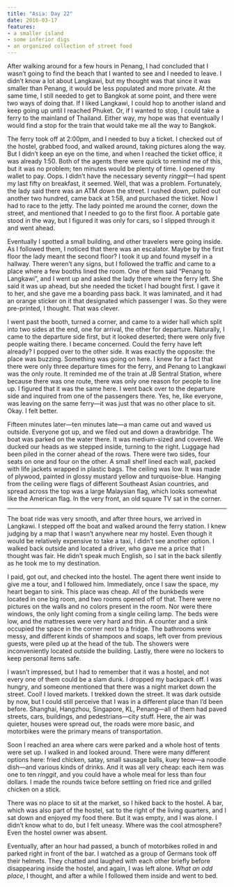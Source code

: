 ```yaml
---
title: "Asia: Day 22"
date: 2016-03-17
features:
- a smaller island
- some inferior digs
- an organized collection of street food
---
```


After walking around for a few hours in Penang, I had concluded that I wasn’t
going to find the beach that I wanted to see and I needed to leave. I didn’t
know a lot about Langkawi, but my thought was that since it was smaller than
Penang, it would be less populated and more private. At the same time, I still
needed to get to Bangkok at some point, and there were two ways of doing that.
If I liked Langkawi, I could hop to another island and keep going up until I
reached Phuket. Or, if I wanted to stop, I could take a ferry to the mainland of
Thailand. Either way, my hope was that eventually I would find a stop for the
train that would take me all the way to Bangkok.

The ferry took off at 2:00pm, and I needed to buy a ticket. I checked out of the
hostel, grabbed food, and walked around, taking pictures along the way. But I
didn’t keep an eye on the time, and when I reached the ticket office, it was
already 1:50. Both of the agents there were quick to remind me of this, but it
was no problem; ten minutes would be plenty of time. I opened my wallet to pay.
Oops. I didn’t have the necessary seventy *ringgit*—I had spent my last fifty on
breakfast, it seemed. Well, that was a problem. Fortunately, the lady said there
was an ATM down the street. I rushed down, pulled out another two hundred, came
back at 1:58, and purchased the ticket. Now I had to race to the jetty. The lady
pointed me around the corner, down the street, and mentioned that I needed to go
to the first floor. A portable gate stood in the way, but I figured it was only
for cars, so I slipped through it and went ahead.

Eventually I spotted a small building, and other travelers were going inside. As
I followed them, I noticed that there was an escalator. Maybe by the first floor
the lady meant the second floor? I took it up and found myself in a hallway.
There weren’t any signs, but I followed the traffic and came to a place where a
few booths lined the room. One of them said “Penang to Langkawi”, and I went up
and asked the lady there where the ferry left. She said it was up ahead, but she
needed the ticket I had bought first. I gave it to her, and she gave me a
boarding pass back. It was laminated, and it had an orange sticker on it that
designated which passenger I was. So they were pre-printed, I thought. That was
clever.

I went past the booth, turned a corner, and came to a wider hall which split
into two sides at the end, one for arrival, the other for departure. Naturally,
I came to the departure side first, but it looked deserted; there were only five
people waiting there. I became concerned. Could the ferry have left already? I
popped over to the other side. It was exactly the opposite: the place was
buzzing. Something was going on here. I knew for a fact that there were only
three departure times for the ferry, and Penang to Langkawi was the only route.
It reminded me of the train at JB Sentral Station, where because there was one
route, there was only one reason for people to line up. I figured that it was
the same here. I went back over to the departure side and inquired from one of
the passengers there. Yes, he, like everyone, was leaving on the same ferry—it
was just that was no other place to sit. Okay. I felt better.

Fifteen minutes later—ten minutes late—a man came out and waved us outside.
Everyone got up, and we filed out and down a drawbridge. The boat was parked on
the water there. It was medium-sized and covered. We ducked our heads as we
stepped inside, turning to the right. Luggage had been piled in the corner ahead
of the rows. There were two sides, four seats on one and four on the other. A
small shelf lined each wall, packed with life jackets wrapped in plastic bags.
The ceiling was low. It was made of plywood, painted in glossy mustard yellow
and turquoise-blue. Hanging from the ceiling were flags of different Southeast
Asian countries, and spread across the top was a large Malaysian flag, which
looks somewhat like the American flag. In the very front, an old square TV sat
in the corner.

---

The boat ride was very smooth, and after three hours, we arrived in Langkawi. I
stepped off the boat and walked around the ferry station. I knew judging by a
map that I wasn’t anywhere near my hostel. Even though it would be relatively
expensive to take a taxi, I didn’t see another option. I walked back outside and
located a driver, who gave me a price that I thought was fair. He didn’t speak
much English, so I sat in the back silently as he took me to my destination.

I paid, got out, and checked into the hostel. The agent there went inside to
give me a tour, and I followed him. Immediately, once I saw the space, my heart
began to sink. This place was cheap. All of the bunkbeds were located in one big
room, and two rooms opened off of that. There were no pictures on the walls and
no colors present in the room. Nor were there windows, the only light coming
from a single ceiling lamp. The beds were low, and the mattresses were very hard
and thin. A counter and a sink occupied the space in the corner next to a
fridge. The bathrooms were messy, and different kinds of shampoos and soaps,
left over from previous guests, were piled up at the head of the tub. The
showers were inconveniently located outside the building. Lastly, there were no
lockers to keep personal items safe.

I wasn’t impressed, but I had to remember that it was a hostel, and not every
one of them could be a slam dunk. I dropped my backpack off. I was hungry, and
someone mentioned that there was a night market down the street. Cool! I loved
markets. I trekked down the street. It was dark outside by now, but I could
still perceive that I was in a different place than I’d been before. Shanghai,
Hangzhou, Singapore, KL, Penang—all of them had paved streets, cars, buildings,
and pedestrians—city stuff. Here, the air was quieter, houses were spread out,
the roads were more basic, and motorbikes were the primary means of
transportation.

Soon I reached an area where cars were parked and a whole host of tents were set
up. I walked in and looked around. There were many different options here: fried
chicken, satay, small sausage balls, kuey teow—a noodle dish—and various kinds
of drinks. And it was all very cheap: each item was one to ten *ringgit*, and
you could have a whole meal for less than four dollars. I made the rounds twice
before settling on fried rice and grilled chicken on a stick.

There was no place to sit at the market, so I hiked back to the hostel. A bar,
which was also part of the hostel, sat to the right of the living quarters, and
I sat down and enjoyed my food there. But it was empty, and I was alone. I
didn’t know what to do, but I felt uneasy. Where was the cool atmosphere? Even
the hostel owner was absent.

Eventually, after an hour had passed, a bunch of motorbikes rolled in and parked
right in front of the bar. I watched as a group of Germans took off their
helmets. They chatted and laughed with each other briefly before disappearing
inside the hostel, and again, I was left alone. *What an odd place,* I thought,
and after a while I followed them inside and went to bed.

